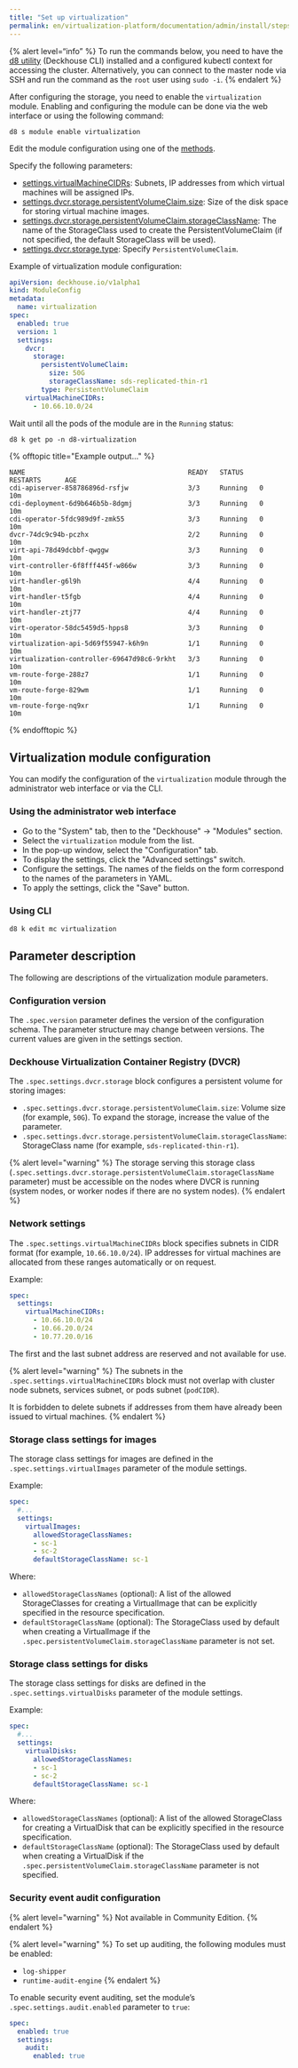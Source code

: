 ```yaml
---
title: "Set up virtualization"
permalink: en/virtualization-platform/documentation/admin/install/steps/virtualization.html
---
```


{% alert level=“info” %}
To run the commands below, you need to have the [d8 utility](/products/virtualization-platform/reference/console-utilities/d8.html) (Deckhouse CLI) installed and a configured kubectl context for accessing the cluster. Alternatively, you can connect to the master node via SSH and run the command as the `root` user using `sudo -i`.
{% endalert %}

After configuring the storage, you need to enable the `virtualization` module. Enabling and configuring the module can be done via the web interface or using the following command:

```shell
d8 s module enable virtualization
```

Edit the module configuration using one of the [methods](#virtualization-module-configuration).

Specify the following parameters:

- [settings.virtualMachineCIDRs](/modules/virtualization/configuration.html#parameters-virtualmachinecidrs): Subnets, IP addresses from which virtual machines will be assigned IPs.
- [settings.dvcr.storage.persistentVolumeClaim.size](/modules/virtualization/configuration.html#parameters-dvcr-storage-persistentvolumeclaim-size): Size of the disk space for storing virtual machine images.
- [settings.dvcr.storage.persistentVolumeClaim.storageClassName](/modules/virtualization/configuration.html#parameters-dvcr-storage-persistentvolumeclaim-storageclassname): The name of the StorageClass used to create the PersistentVolumeClaim (if not specified, the default StorageClass will be used).
- [settings.dvcr.storage.type](/modules/virtualization/configuration.html#parameters-dvcr-storage-type): Specify `PersistentVolumeClaim`.

Example of virtualization module configuration:

```yaml
apiVersion: deckhouse.io/v1alpha1
kind: ModuleConfig
metadata:
  name: virtualization
spec:
  enabled: true
  version: 1
  settings:
    dvcr:
      storage:
        persistentVolumeClaim:
          size: 50G
          storageClassName: sds-replicated-thin-r1
        type: PersistentVolumeClaim
    virtualMachineCIDRs:
      - 10.66.10.0/24
```

Wait until all the pods of the module are in the `Running` status:

```shell
d8 k get po -n d8-virtualization
```

{% offtopic title="Example output..." %}

```console
NAME                                         READY   STATUS    RESTARTS      AGE
cdi-apiserver-858786896d-rsfjw               3/3     Running   0             10m
cdi-deployment-6d9b646b5b-8dgmj              3/3     Running   0             10m
cdi-operator-5fdc989d9f-zmk55                3/3     Running   0             10m
dvcr-74dc9c94b-pczhx                         2/2     Running   0             10m
virt-api-78d49dcbbf-qwggw                    3/3     Running   0             10m
virt-controller-6f8fff445f-w866w             3/3     Running   0             10m
virt-handler-g6l9h                           4/4     Running   0             10m
virt-handler-t5fgb                           4/4     Running   0             10m
virt-handler-ztj77                           4/4     Running   0             10m
virt-operator-58dc5459d5-hpps8               3/3     Running   0             10m
virtualization-api-5d69f55947-k6h9n          1/1     Running   0             10m
virtualization-controller-69647d98c6-9rkht   3/3     Running   0             10m
vm-route-forge-288z7                         1/1     Running   0             10m
vm-route-forge-829wm                         1/1     Running   0             10m
vm-route-forge-nq9xr                         1/1     Running   0             10m
```

{% endofftopic %}

## Virtualization module configuration

You can modify the configuration of the `virtualization` module through the administrator web interface or via the CLI.

### Using the administrator web interface

- Go to the "System" tab, then to the "Deckhouse" → "Modules" section.
- Select the `virtualization` module from the list.
- In the pop-up window, select the "Configuration" tab.
- To display the settings, click the "Advanced settings" switch.
- Configure the settings. The names of the fields on the form correspond to the names of the parameters in YAML.
- To apply the settings, click the "Save" button.

### Using CLI

```shell
d8 k edit mc virtualization
```

## Parameter description

The following are descriptions of the virtualization module parameters.

### Configuration version

The `.spec.version` parameter defines the version of the configuration schema. The parameter structure may change between versions. The current values are given in the settings section.

### Deckhouse Virtualization Container Registry (DVCR)

The `.spec.settings.dvcr.storage` block configures a persistent volume for storing images:

- `.spec.settings.dvcr.storage.persistentVolumeClaim.size`: Volume size (for example, `50G`). To expand the storage, increase the value of the parameter.
- `.spec.settings.dvcr.storage.persistentVolumeClaim.storageClassName`: StorageClass name (for example, `sds-replicated-thin-r1`).

{% alert level="warning" %}
The storage serving this storage class (`.spec.settings.dvcr.storage.persistentVolumeClaim.storageClassName` parameter) must be accessible on the nodes where DVCR is running (system nodes, or worker nodes if there are no system nodes).
{% endalert %}

### Network settings

The `.spec.settings.virtualMachineCIDRs` block specifies subnets in CIDR format (for example, `10.66.10.0/24`). IP addresses for virtual machines are allocated from these ranges automatically or on request.

Example:

```yaml
spec:
  settings:
    virtualMachineCIDRs:
      - 10.66.10.0/24
      - 10.66.20.0/24
      - 10.77.20.0/16
```

The first and the last subnet address are reserved and not available for use.

{% alert level="warning" %}
The subnets in the `.spec.settings.virtualMachineCIDRs` block must not overlap with cluster node subnets, services subnet, or pods subnet (`podCIDR`).

It is forbidden to delete subnets if addresses from them have already been issued to virtual machines.
{% endalert %}

### Storage class settings for images

The storage class settings for images are defined in the `.spec.settings.virtualImages` parameter of the module settings.

Example:

```yaml
spec:
  #...
  settings:
    virtualImages:
      allowedStorageClassNames:
      - sc-1
      - sc-2
      defaultStorageClassName: sc-1
```

Where:

- `allowedStorageClassNames` (optional): A list of the allowed StorageClasses for creating a VirtualImage that can be explicitly specified in the resource specification.
- `defaultStorageClassName` (optional): The StorageClass used by default when creating a VirtualImage if the `.spec.persistentVolumeClaim.storageClassName` parameter is not set.

### Storage class settings for disks

The storage class settings for disks are defined in the `.spec.settings.virtualDisks` parameter of the module settings.

Example:

```yaml
spec:
  #...
  settings:
    virtualDisks:
      allowedStorageClassNames:
      - sc-1
      - sc-2
      defaultStorageClassName: sc-1
```

Where:

- `allowedStorageClassNames` (optional): A list of the allowed StorageClass for creating a VirtualDisk that can be explicitly specified in the resource specification.
- `defaultStorageClassName` (optional): The StorageClass used by default when creating a VirtualDisk if the `.spec.persistentVolumeClaim.storageClassName` parameter is not specified.

### Security event audit configuration

{% alert level="warning" %}
Not available in Community Edition.
{% endalert %}

{% alert level="warning" %}
To set up auditing, the following modules must be enabled:
- `log-shipper`
- `runtime-audit-engine`
{% endalert %}

To enable security event auditing, set the module’s `.spec.settings.audit.enabled` parameter to `true`:

```yaml
spec:
  enabled: true
  settings:
    audit:
      enabled: true
```
